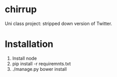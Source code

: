 # chirrup
Uni class project: stripped down version of Twitter.

Installation
============

1. Install node
2. pip install -r requiremnts.txt
3. ./manage.py bower install
